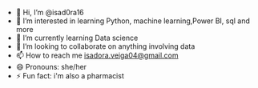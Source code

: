 - 👋 Hi, I’m @isad0ra16
- 👀 I’m interested in learning Python, machine learning,Power BI, sql and more
- 🌱 I’m currently learning Data science
- 💞️ I’m looking to collaborate on anything involving data
- 📫 How to reach me isadora.veiga04@gmail.com
- 😄 Pronouns: she/her
- ⚡ Fun fact: i'm also a pharmacist

<!---
isad0ra16/isad0ra16 is a ✨ special ✨ repository because its `README.md` (this file) appears on your GitHub profile.
You can click the Preview link to take a look at your changes.
--->
